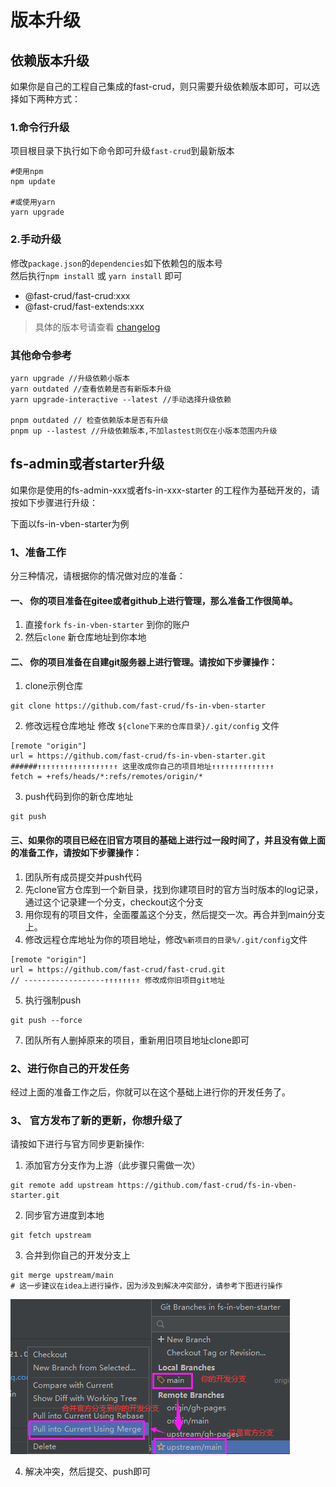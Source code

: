 # 版本升级

## 依赖版本升级
如果你是自己的工程自己集成的fast-crud，则只需要升级依赖版本即可，可以选择如下两种方式：

### 1.命令行升级
项目根目录下执行如下命令即可升级`fast-crud`到最新版本
```
#使用npm
npm update

#或使用yarn 
yarn upgrade
```

### 2.手动升级

修改`package.json`的`dependencies`如下依赖包的版本号    
然后执行`npm install` 或 `yarn install` 即可
   
* @fast-crud/fast-crud:xxx
* @fast-crud/fast-extends:xxx

> 具体的版本号请查看 [changelog](./changelogs/CHANGELOG.md)

### 其他命令参考
```shell script
yarn upgrade //升级依赖小版本
yarn outdated //查看依赖是否有新版本升级
yarn upgrade-interactive --latest //手动选择升级依赖

pnpm outdated // 检查依赖版本是否有升级
pnpm up --lastest //升级依赖版本,不加lastest则仅在小版本范围内升级
```


## fs-admin或者starter升级
如果你是使用的fs-admin-xxx或者fs-in-xxx-starter 的工程作为基础开发的，请按如下步骤进行升级：

下面以fs-in-vben-starter为例
### 1、准备工作
分三种情况，请根据你的情况做对应的准备：

#### 一、 你的项目准备在gitee或者github上进行管理，那么准备工作很简单。
1. 直接`fork` `fs-in-vben-starter` 到你的账户 
2. 然后`clone` 新仓库地址到你本地


#### 二、 你的项目准备在自建git服务器上进行管理。请按如下步骤操作：

1. clone示例仓库 
```shell
git clone https://github.com/fast-crud/fs-in-vben-starter
```

  2. 修改远程仓库地址
修改 `${clone下来的仓库目录}/.git/config` 文件
```shell
[remote "origin"]
url = https://github.com/fast-crud/fs-in-vben-starter.git
######↑↑↑↑↑↑↑↑↑↑↑↑↑↑↑↑↑↑ 这里改成你自己的项目地址↑↑↑↑↑↑↑↑↑↑↑↑↑↑
fetch = +refs/heads/*:refs/remotes/origin/*
```

3. push代码到你的新仓库地址
```shell
git push
```

#### 三、如果你的项目已经在旧官方项目的基础上进行过一段时间了，并且没有做上面的准备工作，请按如下步骤操作：
1. 团队所有成员提交并push代码
2. 先clone官方仓库到一个新目录，找到你建项目时的官方当时版本的log记录，通过这个记录建一个分支，checkout这个分支
3. 用你现有的项目文件，全面覆盖这个分支，然后提交一次。再合并到main分支上。
4. 修改远程仓库地址为你的项目地址，修改`%新项目的目录%/.git/config`文件
```shell
[remote "origin"]
url = https://github.com/fast-crud/fast-crud.git
// ------------------↑↑↑↑↑↑↑↑ 修改成你旧项目git地址

```
5. 执行强制push
```shell
git push --force
```
7. 团队所有人删掉原来的项目，重新用旧项目地址clone即可

### 2、进行你自己的开发任务
经过上面的准备工作之后，你就可以在这个基础上进行你的开发任务了。

### 3、 官方发布了新的更新，你想升级了
请按如下进行与官方同步更新操作:
1.  添加官方分支作为上游（此步骤只需做一次）
```shell
git remote add upstream https://github.com/fast-crud/fs-in-vben-starter.git
```
2.  同步官方进度到本地
```shell
git fetch upstream
```
3.  合并到你自己的开发分支上
```shell
git merge upstream/main
# 这一步建议在idea上进行操作，因为涉及到解决冲突部分，请参考下图进行操作
```

![](../../../../images/merge-upgreade.png)

4. 解决冲突，然后提交、push即可
